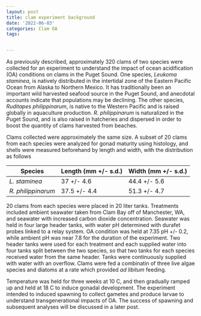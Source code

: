 ```yaml
---
layout: post
title: clam experiment background
date: '2022-06-03'
categories: Clam OA
tags: 


---
```


As previously described, approximately 320 clams of two species were collected for an experiment to understand the impact of ocean acidification (OA) conditions on clams in the Puget Sound. One species, *Leukoma staminea*, is natively distributed in the intertidal zone of the Eastern Pacific Ocean from Alaska to Northern Mexico. It has traditionally been an important wild harvested seafood source in the Puget Sound, and anecdotal accounts indicate that populations may be declining. The other species, *Ruditapes philippinarum*, is native to the Western Pacific and is raised globally in aquaculture production. *R. philippinarum* is naturalized in the Puget Sound, and is also raised in hatcheries and dispersed in order to boost the quantity of clams harvested from beaches.

Clams collected were approximately the same size. A subset of 20 clams from each species were analyzed for gonad maturity using histology, and shells were measured beforehand by length and width, with the distribution as follows

|Species|Length (mm +/- s.d.)|Width (mm +/- s.d.)|
|----|-----|-----|
|*L. staminea*|37 +/- 4.6|44.4 +/- 5.6|
|*R. philippinarum*|37.5 +/- 4.4|51.3 +/- 4.7|

20 clams from each species were placed in 20 liter tanks. Treatments included ambient seawater taken from Clam Bay off of Manchester, WA, and seawater with increased carbon dioxide concentration. Seawater was held in four large header tanks, with water pH determined with durafet probes linked to a relay system. OA condition was held at 7.35 pH +/- 0.2, while ambient pH was near 7.8 for the duration of the experiment. Two header tanks were used for each treatment and each supplied water into four tanks split between the two species, so that two tanks for each species received water from the same header. Tanks were continuously supplied with water with an overflow. Clams were fed a combinatin of three live algae species and diatoms at a rate which provided *ad libitum* feeding. 

Temperature was held for three weeks at 10 C, and then gradually ramped up and held at 18 C to induce gonadal development. The experiment intended to induced spawning to collect gametes and produce larvae to understand transgenerational impacts of OA. The success of spawning and subsequent analyses will be discussed in a later post. 